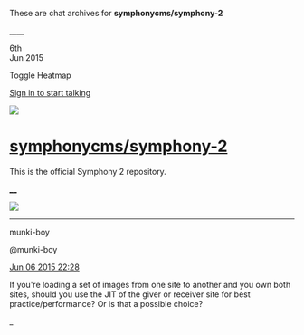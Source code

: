 These are chat archives for **symphonycms/symphony-2**

[__](/symphonycms/symphony-2/archives/2015/06/07)[__](/symphonycms/symphony-2/archives/2015/06/05)

6th  
Jun 2015

Toggle Heatmap

[Sign in to start talking](/login?action=login&button=archive-login)

![](https://avatars-02.gitter.im/group/iv/3/57542c45c43b8c601977197e?s=48)

#  [symphonycms/symphony-2](/symphonycms/symphony-2)

This is the official Symphony 2 repository.

[ __](/orgs/symphonycms/rooms "More symphonycms rooms")

![](https://avatars1.githubusercontent.com/u/4517581?v=3&s=30)

____

munki-boy

@munki-boy

[Jun 06 2015
22:28](https://gitter.im/symphonycms/symphony-2?at=55737406777c17d06a142b95)

If you're loading a set of images from one site to another and you own both
sites, should you use the JIT of the giver or receiver site for best
practice/performance? Or is that a possible choice?

_

